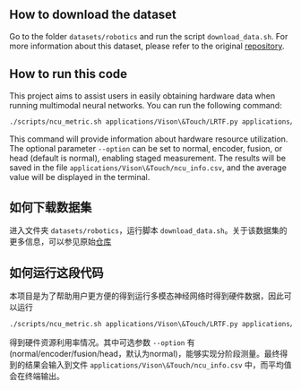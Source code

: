 ## How to download the dataset
Go to the folder `datasets/robotics` and run the script `download_data.sh`. For more information about this dataset, please refer to the original [repository](https://github.com/stanford-iprl-lab/multimodal_representation).

## How to run this code
This project aims to assist users in easily obtaining hardware data when running multimodal neural networks. You can run the following command:

```bash 
./scripts/ncu_metric.sh applications/Vison\&Touch/LRTF.py applications/Vison\&Touch/ncu_info_encoder.csv --options encoder
```

This command will provide information about hardware resource utilization. The optional parameter `--option` can be set to normal, encoder, fusion, or head (default is normal), enabling staged measurement. The results will be saved in the file `applications/Vison\&Touch/ncu_info.csv`, and the average value will be displayed in the terminal.


## 如何下载数据集
进入文件夹 `datasets/robotics`，运行脚本 `download_data.sh`。关于该数据集的更多信息，可以参见原始[仓库](https://github.com/stanford-iprl-lab/multimodal_representation)

## 如何运行这段代码
本项目是为了帮助用户更方便的得到运行多模态神经网络时得到硬件数据，因此可以运行
```bash
./scripts/ncu_metric.sh applications/Vison\&Touch/LRTF.py applications/Vison\&Touch/ncu_info_encoder.csv --options encoder
```

得到硬件资源利用率情况。其中可选参数 `--option` 有(normal/encoder/fusion/head，默认为normal)，能够实现分阶段测量。最终得到的结果会输入到文件 `applications/Vison\&Touch/ncu_info.csv` 中，而平均值会在终端输出。